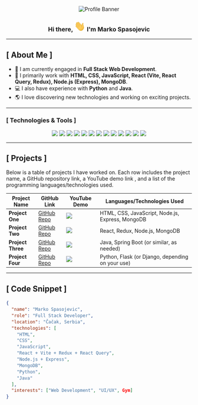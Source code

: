

<div align="center">

![Profile Banner](https://i.redd.it/n8agw6z2smyb1.gif)

### Hi there, <img src="https://raw.githubusercontent.com/ABSphreak/ABSphreak/master/gifs/Hi.gif" width="30px" /> I'm Marko Spasojevic

</div>

---

## [ About Me ]

- 🌱 I am currently engaged in **Full Stack Web Development**.
- 🔭 I primarily work with **HTML, CSS, JavaScript, React (Vite, React Query, Redux), Node.js (Express), MongoDB**.
- 💻 I also have experience with **Python** and **Java**.
- 🌎 I love discovering new technologies and working on exciting projects.

---

### [ Technologies & Tools ]

<div align="center">
  
  <!-- Example badges; customize as desired -->
  <img src="https://img.shields.io/badge/-HTML5-E34F26?style=flat&logo=html5&logoColor=white" />
  <img src="https://img.shields.io/badge/-CSS3-1572B6?style=flat&logo=css3&logoColor=white" />
  <img src="https://img.shields.io/badge/-JavaScript-F7DF1E?style=flat&logo=javascript&logoColor=black" />
  <img src="https://img.shields.io/badge/-React-61DAFB?style=flat&logo=react&logoColor=black" />
  <img src="https://img.shields.io/badge/-Vite-646CFF?style=flat&logo=vite&logoColor=white" />
  <img src="https://img.shields.io/badge/-React%20Query-FF4154?style=flat&logo=reactquery&logoColor=white" />
  <img src="https://img.shields.io/badge/-Redux-764ABC?style=flat&logo=redux&logoColor=white" />
  <img src="https://img.shields.io/badge/-Node.js-339933?style=flat&logo=node.js&logoColor=white" />
  <img src="https://img.shields.io/badge/-Express-000000?style=flat&logo=express&logoColor=white" />
  <img src="https://img.shields.io/badge/-MongoDB-47A248?style=flat&logo=mongodb&logoColor=white" />
  <img src="https://img.shields.io/badge/-Python-3776AB?style=flat&logo=python&logoColor=white" />
  <img src="https://img.shields.io/badge/-Java-007396?style=flat&logo=java&logoColor=white" />
  <img src="https://img.shields.io/badge/-TailwindCSS-38B2AC?style=flat&logo=tailwindcss&logoColor=white" />

</div>

---

## [ Projects ]

Below is a table of projects I have worked on. Each row includes the project name, a GitHub repository link, a YouTube demo link , and a list of the programming languages/technologies used.

| **Project Name**   | **GitHub Link**                                             | **YouTube Demo**                                                                | **Languages/Technologies Used**                     |
|--------------------|-------------------------------------------------------------|---------------------------------------------------------------------------------|-------------------------------------------------------|
| **Project One**    | [GitHub Repo](https://github.com/username/project-one)      | [<img src="https://img.shields.io/badge/-YouTube-red?style=flat&logo=youtube&logoColor=white" height="20">](https://youtu.be/example1) | HTML, CSS, JavaScript, Node.js, Express, MongoDB      |
| **Project Two**    | [GitHub Repo](https://github.com/username/project-two)      | [<img src="https://img.shields.io/badge/-YouTube-red?style=flat&logo=youtube&logoColor=white" height="20">](https://youtu.be/example2) | React, Redux, Node.js, MongoDB                        |
| **Project Three**  | [GitHub Repo](https://github.com/username/project-three)    | [<img src="https://img.shields.io/badge/-YouTube-red?style=flat&logo=youtube&logoColor=white" height="20">](https://youtu.be/example3) | Java, Spring Boot (or similar, as needed)            |
| **Project Four**   | [GitHub Repo](https://github.com/username/project-four)     | [<img src="https://img.shields.io/badge/-YouTube-red?style=flat&logo=youtube&logoColor=white" height="20">](https://youtu.be/example4) | Python, Flask (or Django, depending on your use)      |



---

## [ Code Snippet ]

```json
{
  "name": "Marko Spasojevic",
  "role": "Full Stack Developer",
  "location": "Čačak, Serbia",
  "technologies": [
    "HTML", 
    "CSS", 
    "JavaScript", 
    "React + Vite + Redux + React Query", 
    "Node.js + Express", 
    "MongoDB", 
    "Python", 
    "Java"
  ],
  "interests": ["Web Development", "UI/UX", Gym]
}
